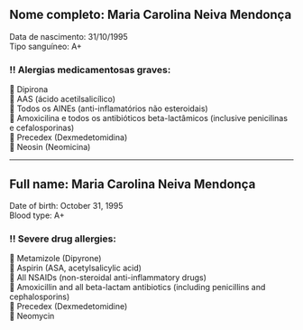 
## Nome completo: Maria Carolina Neiva Mendonça  
Data de nascimento: 31/10/1995  
Tipo sanguíneo: A+  

### ‼️ Alergias medicamentosas graves:  
🚫 Dipirona  
🚫 AAS (ácido acetilsalicílico)  
🚫 Todos os AINEs (anti-inflamatórios não esteroidais)  
🚫 Amoxicilina e todos os antibióticos beta-lactâmicos (inclusive penicilinas e cefalosporinas)  
🚫 Precedex (Dexmedetomidina)  
🚫 Neosin (Neomicina)  

---

## Full name: Maria Carolina Neiva Mendonça  
Date of birth: October 31, 1995  
Blood type: A+  


### ‼️ Severe drug allergies:  
🚫 Metamizole (Dipyrone)  
🚫 Aspirin (ASA, acetylsalicylic acid)  
🚫 All NSAIDs (non-steroidal anti-inflammatory drugs)  
🚫 Amoxicillin and all beta-lactam antibiotics (including penicillins and cephalosporins)  
🚫 Precedex (Dexmedetomidine)  
🚫 Neomycin
